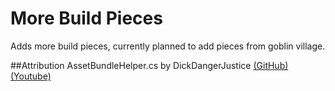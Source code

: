 # More Build Pieces
Adds more build pieces, currently planned to add pieces from goblin village.

##Attribution 
AssetBundleHelper.cs by DickDangerJustice [(GitHub)](https://github.com/DickDangerJustice) [(Youtube)](https://www.youtube.com/channel/UCQmgRGWDJFXVYoin2UzUt7Q)